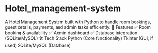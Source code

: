 # Hotel_management-system
 A Hotel Management System built with Python to handle room bookings, guest details, payments, and admin tasks efficiently.  🚀 Features ✅ Room booking &amp; availability  ✅ Admin dashboard ✅ Database integration (SQLite/MySQL)  🛠 Tech Stack Python (Core functionality) Tkinter (GUI, if used) SQLite/MySQL (Database)
